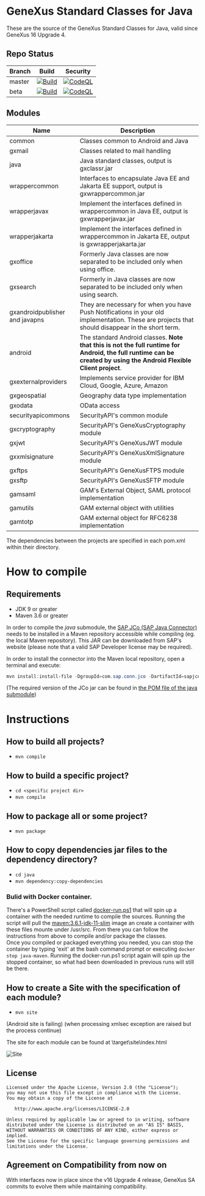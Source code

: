 # GeneXus Standard Classes for Java
These are the source of the GeneXus Standard Classes for Java, valid since GeneXus 16 Upgrade 4.

## Repo Status
| Branch | Build | Security
|---|---|---
|master |[![Build](https://github.com/genexuslabs/JavaClasses/actions/workflows/Build.yml/badge.svg)](https://github.com/genexuslabs/JavaClasses/actions/workflows/Build.yml)|[![CodeQL](https://github.com/genexuslabs/JavaClasses/actions/workflows/codeql-analysis.yml/badge.svg)](https://github.com/genexuslabs/JavaClasses/actions/workflows/codeql-analysis.yml)
|beta   |[![Build](https://github.com/genexuslabs/JavaClasses/actions/workflows/Build.yml/badge.svg?branch=beta)](https://github.com/genexuslabs/JavaClasses/actions/workflows/Build.yml)|[![CodeQL](https://github.com/genexuslabs/JavaClasses/actions/workflows/codeql-analysis.yml/badge.svg?branch=beta)](https://github.com/genexuslabs/JavaClasses/actions/workflows/codeql-analysis.yml)

## Modules

| Name  | Description
|---|---
| common | Classes common to Android and Java
| gxmail | Classes related to mail handling
| java | Java standard classes,  output is gxclassr.jar
| wrappercommon | Interfaces to encapsulate Java EE and Jakarta EE support,  output is gxwrappercommon.jar
| wrapperjavax | Implement the interfaces defined in wrappercommon in Java EE,  output is gxwrapperjavax.jar
| wrapperjakarta | Implement the interfaces defined in wrappercommon in Jakarta EE,  output is gxwrapperjakarta.jar
| gxoffice | Formerly Java classes are now separated to be included only when using office. 
| gxsearch | Formerly in Java classes are now separated to be included only when using search.
| gxandroidpublisher and javapns | They are necessary for when you have Push Notifications in your old implementation. These are projects that should disappear in the short term.
| android | The standard Android classes. **Note that this is not the full runtime for Android, the full runtime can be created by using the Android Flexible Client project**.
| gxexternalproviders | Implements service provider for IBM Cloud, Google, Azure, Amazon
| gxgeospatial | Geography data type implementation
| gxodata | OData access
| securityapicommons | SecurityAPI's common module
| gxcryptography | SecurityAPI's GeneXusCryptography module
| gxjwt | SecurityAPI's GeneXusJWT module
| gxxmlsignature | SecurityAPI's GeneXusXmlSignature module
| gxftps | SecurityAPI's GeneXusFTPS module
| gxsftp | SecurityAPI's GeneXusSFTP module
| gamsaml | GAM's External Object, SAML protocol implementation
| gamutils | GAM external object with utilities
| gamtotp | GAM external object for RFC6238 implementation

The dependencies between the projects are specified in each pom.xml within their directory.

# How to compile

## Requirements
- JDK 9 or greater
- Maven 3.6 or greater

In order to compile the *java* submodule, the [SAP JCo (SAP Java Connector)](https://support.sap.com/en/product/connectors/jco.html) needs to be installed in a Maven repository accessible while compiling (eg. the local Maven repository). This JAR can be downloaded from SAP's website (please note that a valid SAP Developer license may be required).

In order to install the connector into the Maven local repository, open a terminal and execute:
``` powershell
mvn install:install-file -DgroupId=com.sap.conn.jco -DartifactId=sapjco3 -Dversion=3.0.14 -Dpackaging=jar -Dfile=sapjco3.jar
```
(The required version of the JCo jar can be found in [the POM file of the java submodule](https://github.com/genexuslabs/JavaClasses/blob/master/java/pom.xml))

# Instructions

## How to build all projects?
- ```mvn compile```

## How to build a specific project?
- ```cd <specific project dir>```
- ```mvn compile```

## How to package all or some project?
- ```mvn package```

## How to copy dependencies jar files to the dependency directory?
- ```cd java```
- ```mvn dependency:copy-dependencies```

### Bulid with Docker container.
There's a PowerShell script called [docker-run.ps1](./docker-run.ps1) that will spin up a container with the needed runtime to compile the sources.
Running the script will pull the [maven:3.6.1-jdk-11-slim](https://hub.docker.com/_/maven?tab=description) image an create a container with these files mounte under /usr/src. From there you can follow the instructions from above to compile and/or package the classes.  
Once you compiled or packaged everything you needed, you can stop the container by typing 'exit' at the bash command prompt or executing `docker stop java-maven`. Running the docker-run.ps1 script again will spin up the stopped container, so what had been downloaded in previous runs will still be there.

## How to create a Site with the specification of each module?
- ```mvn site```

 (Android site is failing)
 (when processing xmlsec exception are raised but the process continue)

 The site for each module can be found at <project dir>\target\site\index.html

  ![Site](site.png)
  
## License

    Licensed under the Apache License, Version 2.0 (the "License");
    you may not use this file except in compliance with the License.
    You may obtain a copy of the License at

       http://www.apache.org/licenses/LICENSE-2.0

    Unless required by applicable law or agreed to in writing, software
    distributed under the License is distributed on an "AS IS" BASIS,
    WITHOUT WARRANTIES OR CONDITIONS OF ANY KIND, either express or implied.
    See the License for the specific language governing permissions and
    limitations under the License.

  ## Agreement on Compatibility from now on
  
  With interfaces now in place since the v16 Upgrade 4 release, GeneXus SA commits to evolve them while maintaining compatibility.

